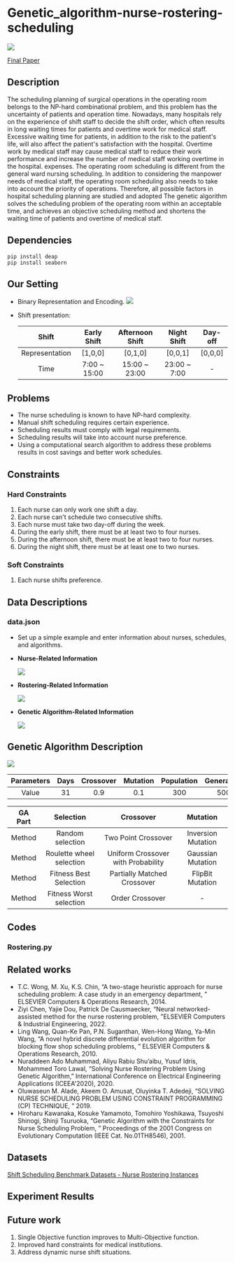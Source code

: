 # Genetic_algorithm-nurse-rostering-scheduling
![](./readme_img/results.png)

[Final Paper]()

## Description
The scheduling planning of surgical operations in the operating room belongs to the NP-hard combinational problem, and this problem has the uncertainty of patients and operation time. Nowadays, many hospitals rely on the experience of shift staff to decide the shift order, which often results in long waiting times for patients and overtime work for medical staff. Excessive waiting time for patients, in addition to the risk to the patient's life, will also affect the patient's satisfaction with the hospital. Overtime work by medical staff may cause medical staff to reduce their work performance and increase the number of medical staff working overtime in the hospital. expenses.
The operating room scheduling is different from the general ward nursing scheduling. In addition to considering the manpower needs of medical staff, the operating room scheduling also needs to take into account the priority of operations. Therefore, all possible factors in hospital scheduling planning are studied and adopted The genetic algorithm solves the scheduling problem of the operating room within an acceptable time, and achieves an objective scheduling method and shortens the waiting time of patients and overtime of medical staff.

## Dependencies
```shell
pip install deap
pip install seaborn
```

## Our Setting
* Binary Representation and Encoding.
![](./readme_img/Binary_Representation.png)

* Shift presentation:

  | Shift | Early Shift | Afternoon Shift | Night Shift | Day-off |
  | :--: | :--: | :--: | :--: | :--: |
  | Representation | [1,0,0] | [0,1,0] | [0,0,1] | [0,0,0] |
  | Time | 7:00 ~ 15:00 | 15:00 ~ 23:00 | 23:00 ~ 7:00 | - |

## Problems
* The nurse scheduling is known to have NP-hard complexity.
* Manual shift scheduling requires certain experience.
* Scheduling results must comply with legal requirements.
* Scheduling results will take into account nurse preference.
* Using a computational search algorithm to address these problems results in cost savings and better work schedules.

## Constraints
### Hard Constraints
1. Each nurse can only work one shift a day.
2. Each nurse can't schedule two consecutive shifts.
3. Each nurse must take two day-off during the week.
4. During the early shift, there must be at least two to four nurses.
5. During the afternoon shift, there must be at least two to four nurses.
6. During the night shift, there must be at least one to two nurses.

### Soft Constraints
1. Each nurse shifts preference.

## Data Descriptions
### data.json
* Set up a simple example and enter information about nurses, schedules, and algorithms.
* **Nurse-Related Information**

  ![](./readme_img/nurse_related.png)

* **Rostering-Related Information**

  ![](./readme_img/rostering_related.png)

* **Genetic Algorithm-Related Information**

  ![](./readme_img/GA_related.png)

## Genetic Algorithm Description
![](./readme_img/GA_flow.png)

| Parameters | Days | Crossover | Mutation | Population | Generation |
| :--: | :--: | :--: | :--: | :--: | :--: |
| Value | 31 | 0.9 | 0.1 | 300 | 500 | 100 |

| GA Part | Selection                | Crossover                          | Mutation           |
|:------:|:------------------------:|:----------------------------------:|:------------------:|
| Method | Random selection         | Two Point Crossover                | Inversion Mutation |
| Method | Roulette wheel selection | Uniform Crossover with Probability | Gaussian Mutation  |
| Method | Fitness Best Selection   | Partially Matched Crossover        | FlipBit Mutation   |
| Method | Fitness Worst selection  | Order Crossover                    |          -         |

## Codes
### Rostering.py


## Related works
* T.C. Wong, M. Xu, K.S. Chin, “A two-stage heuristic approach for nurse scheduling problem: A case study in an emergency department, ” ELSEVIER Computers & Operations Research, 2014.
* Ziyi Chen, Yajie Dou, Patrick De Causmaecker, “Neural networked-assisted method for the nurse rostering problem, ”ELSEVIER Computers & Industrial Engineering, 2022.
* Ling Wang, Quan-Ke Pan, P.N. Suganthan, Wen-Hong Wang, Ya-Min Wang, “A novel hybrid discrete differential evolution algorithm for blocking flow shop scheduling problems, ” ELSEVIER Computers & Operations Research, 2010.
* Nuraddeen Ado Muhammad, Aliyu Rabiu Shu’aibu, Yusuf Idris, Mohammed Toro Lawal, “Solving Nurse Rostering Problem Using Genetic Algorithm,” International Conference on Electrical Engineering Applications (ICEEA'2020), 2020.
* Oluwaseun M. Alade, Akeem O. Amusat, Oluyinka T. Adedeji, “SOLVING NURSE SCHEDULING PROBLEM USING CONSTRAINT PROGRAMMING (CP) TECHNIQUE, ” 2019.
* Hiroharu Kawanaka, Kosuke Yamamoto, Tomohiro Yoshikawa, Tsuyoshi Shinogi, Shinji Tsuruoka, “Genetic Algorithm with the Constraints for Nurse Scheduling Problem, ” Proceedings of the 2001 Congress on Evolutionary Computation (IEEE Cat. No.01TH8546), 2001.

## Datasets
[Shift Scheduling Benchmark Datasets - Nurse Rostering Instances](http://www.schedulingbenchmarks.org/nrp/instances1_24.html)

## Experiment Results


## Future work
1. Single Objective function improves to Multi-Objective function.
2. Improved hard constraints for medical institutions.
3. Address dynamic nurse shift situations.






